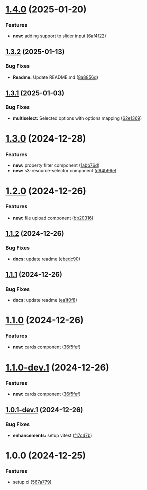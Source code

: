 # [1.4.0](https://github.com/abudayah/react-hook-form-cloudscape/compare/v1.3.2...v1.4.0) (2025-01-20)


### Features

* **new:** adding support to slider input ([6af4f22](https://github.com/abudayah/react-hook-form-cloudscape/commit/6af4f2243da8b8bdcc7ad232a3bc2853d34324a3))

## [1.3.2](https://github.com/abudayah/react-hook-form-cloudscape/compare/v1.3.1...v1.3.2) (2025-01-13)


### Bug Fixes

* **Readme:** Update README.md ([8a8856d](https://github.com/abudayah/react-hook-form-cloudscape/commit/8a8856dc31583ea10b282d42f83988836cff81d6))

## [1.3.1](https://github.com/abudayah/react-hook-form-cloudscape/compare/v1.3.0...v1.3.1) (2025-01-03)


### Bug Fixes

* **multiselect:** Selected options with options mapping ([62e1369](https://github.com/abudayah/react-hook-form-cloudscape/commit/62e1369260a6d6c1529623d2bbabef481a234ffc))

# [1.3.0](https://github.com/abudayah/react-hook-form-cloudscape/compare/v1.2.0...v1.3.0) (2024-12-28)


### Features

* **new:** property filter component ([1abb76d](https://github.com/abudayah/react-hook-form-cloudscape/commit/1abb76df0b2d5cd8a7e15558880acdf4eb8bd7c9))
* **new:** s3-resource-selector component ([d94b96e](https://github.com/abudayah/react-hook-form-cloudscape/commit/d94b96e0827c898bc4a333a01fd9eed7e959ca06))

# [1.2.0](https://github.com/abudayah/react-hook-form-cloudscape/compare/v1.1.2...v1.2.0) (2024-12-26)


### Features

* **new:** file upload component ([bb20316](https://github.com/abudayah/react-hook-form-cloudscape/commit/bb20316f7e73bfd93f8f59c18cf3d9982aaf11d1))

## [1.1.2](https://github.com/abudayah/react-hook-form-cloudscape/compare/v1.1.1...v1.1.2) (2024-12-26)


### Bug Fixes

* **docs:** update readme ([ebedc90](https://github.com/abudayah/react-hook-form-cloudscape/commit/ebedc9020774a9c875a4a1f0a967eb4f148f06fe))

## [1.1.1](https://github.com/abudayah/react-hook-form-cloudscape/compare/v1.1.0...v1.1.1) (2024-12-26)


### Bug Fixes

* **docs:** update readme ([ea1f0f8](https://github.com/abudayah/react-hook-form-cloudscape/commit/ea1f0f8ce63154dfcd7786f9975101e86bb940f1))

# [1.1.0](https://github.com/abudayah/react-hook-form-cloudscape/compare/v1.0.1...v1.1.0) (2024-12-26)


### Features

* **new:** cards component ([36f5fef](https://github.com/abudayah/react-hook-form-cloudscape/commit/36f5fef02ec18a2d34f0a10f4dbdabc0848454a5))

# [1.1.0-dev.1](https://github.com/abudayah/react-hook-form-cloudscape/compare/v1.0.1-dev.1...v1.1.0-dev.1) (2024-12-26)


### Features

* **new:** cards component ([36f5fef](https://github.com/abudayah/react-hook-form-cloudscape/commit/36f5fef02ec18a2d34f0a10f4dbdabc0848454a5))


## [1.0.1-dev.1](https://github.com/abudayah/react-hook-form-cloudscape/compare/v1.0.0...v1.0.1-dev.1) (2024-12-26)


### Bug Fixes

* **enhancements:** setup vitest ([f17c47b](https://github.com/abudayah/react-hook-form-cloudscape/commit/f17c47bf2102be61526df415fb6b0a91a105c904))

# 1.0.0 (2024-12-25)


### Features

* setup ci ([567a779](https://github.com/abudayah/react-hook-form-cloudscape/commit/567a77907e91bee73e4e2b530ded6b6c8c228735))
